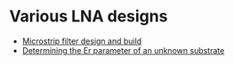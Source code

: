 # Various LNA designs

 * [Microstrip filter design and build](https://github.com/szoftveres/RF_Microwave/tree/main/Microstrip/Filters)
 * [Determining the Er parameter of an unknown substrate](https://github.com/szoftveres/RF_Microwave/tree/main/Microstrip/Substrate)


